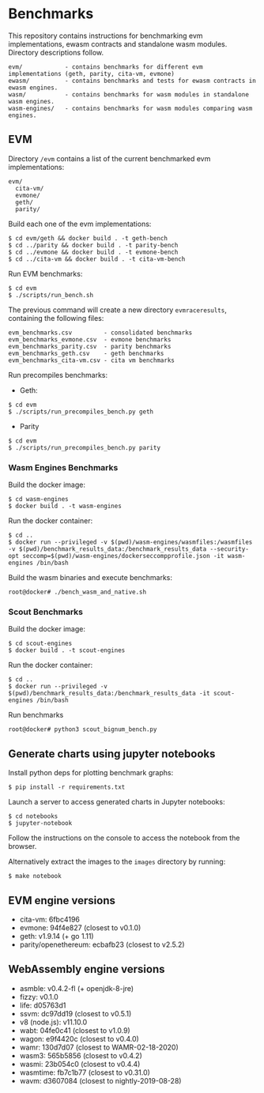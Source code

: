 # Benchmarks

This repository contains instructions for benchmarking evm implementations, ewasm contracts and standalone wasm modules. Directory descriptions follow.

```
evm/            - contains benchmarks for different evm implementations (geth, parity, cita-vm, evmone)
ewasm/          - contains benchmarks and tests for ewasm contracts in ewasm engines.
wasm/           - contains benchmarks for wasm modules in standalone wasm engines.
wasm-engines/   - contains benchmarks for wasm modules comparing wasm engines.
```

## EVM

Directory `/evm` contains a list of the current benchmarked evm implementations:

```
evm/
  cita-vm/
  evmone/
  geth/
  parity/
```

Build each one of the evm implementations:

```shell
$ cd evm/geth && docker build . -t geth-bench
$ cd ../parity && docker build . -t parity-bench
$ cd ../evmone && docker build . -t evmone-bench
$ cd ../cita-vm && docker build . -t cita-vm-bench
```

Run EVM benchmarks:

```shell
$ cd evm
$ ./scripts/run_bench.sh
```

The previous command will create a new directory `evmraceresults`, containing the following files:

```
evm_benchmarks.csv         - consolidated benchmarks
evm_benchmarks_evmone.csv  - evmone benchmarks
evm_benchmarks_parity.csv  - parity benchmarks
evm_benchmarks_geth.csv    - geth benchmarks
evm_benchmarks_cita-vm.csv - cita vm benchmarks
```

Run precompiles benchmarks:

- Geth:

```shell
$ cd evm
$ ./scripts/run_precompiles_bench.py geth 
```

- Parity
```shell
$ cd evm
$ ./scripts/run_precompiles_bench.py parity
```

### Wasm Engines Benchmarks

Build the docker image:

```shell
$ cd wasm-engines
$ docker build . -t wasm-engines
```

Run the docker container:

```shell
$ cd ..
$ docker run --privileged -v $(pwd)/wasm-engines/wasmfiles:/wasmfiles -v $(pwd)/benchmark_results_data:/benchmark_results_data --security-opt seccomp=$(pwd)/wasm-engines/dockerseccompprofile.json -it wasm-engines /bin/bash
```

Build the wasm binaries and execute benchmarks:

```shell
root@docker# ./bench_wasm_and_native.sh
```

### Scout Benchmarks

Build the docker image:

```shell
$ cd scout-engines
$ docker build . -t scout-engines
```

Run the docker container:

```shell
$ cd ..
$ docker run --privileged -v $(pwd)/benchmark_results_data:/benchmark_results_data -it scout-engines /bin/bash
```

Run benchmarks

```shell
root@docker# python3 scout_bignum_bench.py
```

## Generate charts using jupyter notebooks

Install python deps for plotting benchmark graphs:

```shell
$ pip install -r requirements.txt
```

Launch a server to access generated charts in Jupyter notebooks:

```shell
$ cd notebooks
$ jupyter-notebook
```

Follow the instructions on the console to access the notebook from the browser.

Alternatively extract the images to the `images` directory by running:

```shell
$ make notebook
```

## EVM engine versions

- cita-vm: 6fbc4196
- evmone: 94f4e827 (closest to v0.1.0)
- geth: v1.9.14 (+ go 1.11)
- parity/openethereum: ecbafb23 (closest to v2.5.2)

## WebAssembly engine versions

- asmble: v0.4.2-fl (+ openjdk-8-jre)
- fizzy: v0.1.0
- life: d05763d1
- ssvm: dc97dd19 (closest to v0.5.1)
- v8 (node.js): v11.10.0
- wabt: 04fe0c41 (closest to v1.0.9)
- wagon: e9f4420c (closest to v0.4.0)
- wamr: 130d7d07 (closest to WAMR-02-18-2020)
- wasm3: 565b5856 (closest to v0.4.2)
- wasmi: 23b054c0 (closest to v0.4.4)
- wasmtime: fb7c1b77 (closest to v0.31.0)
- wavm: d3607084 (closest to nightly-2019-08-28)
